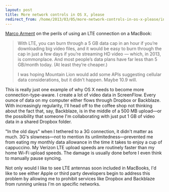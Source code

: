 ```yaml
---
layout: post
title: More network controls in OS X, please
redirect_from: /home/2013/03/05/more-network-controls-in-os-x-please/index.html
---
```

<p><a href="http://www.marco.org/2013/02/26/why-no-4g-macbooks">Marco Arment</a> on the perils of using an LTE connection on a MacBook:</p>

<blockquote>
  <p>With LTE, you can burn through a 5 GB data cap in an hour if you’re downloading big video files, and it would be easy to burn through the cap in just a few days if you’re streaming HD video — which, in 2013, is commonplace. And most people’s data plans have far less than 5 GB/month today. (At least they’re cheaper.)</p>
  
  <p>I was hoping Mountain Lion would add some APIs suggesting cellular data considerations, but it didn’t happen. Maybe 10.9 will.</p>
</blockquote>

<p>This is really just one example of why OS X needs to become more connection-type-aware. I create a lot of video data in ScreenFlow. Every ounce of data on my computer either flows through Dropbox or Backblaze. With increasingly regularity, I'll head off to the coffee shop not thinking about the fact that, say, Backblaze, is in the middle of a 500 MB upload—or the possibility that someone I'm collaborating with just put 1 GB of video data in a shared Dropbox folder.</p>

<p>"In the old days" when I tethered to a 3G connection, it didn't matter as much. 3G's slowness—not to mention its unlimitedness—prevented me from eating my monthly data allowance in the time it takes to enjoy a cup of cappuccino. My Verizon LTE upload speeds are routinely faster than my home Wi-Fi upload speeds. The damage is usually done before I even think to manually pause syncing.</p>

<p>Not only would I like to see LTE antennas soon included in MacBooks, I'd like to see either Apple or third party developers begin to address this problem by allowing me to prohibit services like Dropbox and Backblaze from running unless I'm on specific networks.</p>
